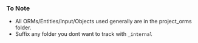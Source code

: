 
### To Note 
- All ORMs/Entities/Input/Objects used generally are in the project_orms folder.
- Suffix any folder you dont want to track with `_internal`